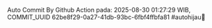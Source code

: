 Auto Commit By Github Action pada: 2025-08-30 01:27:29 WIB, COMMIT_UUID 62be8f29-0a27-41db-93bc-6fbf4ffbfa81 #autohijau🗿
